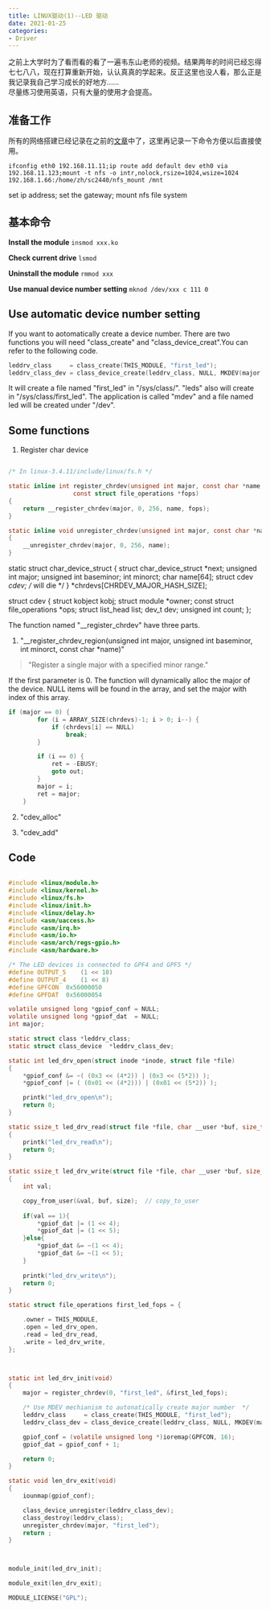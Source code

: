 ```yaml
---
title: LINUX驱动(1)--LED 驱动
date: 2021-01-25
categories:
- Driver
---
```


之前上大学时为了看而看的看了一遍韦东山老师的视频。结果两年的时间已经忘得七七八八，现在打算重新开始，认认真真的学起来。反正这里也没人看，那么正是我记录我自己学习成长的好地方……  
尽量练习使用英语，只有大量的使用才会提高。

## 准备工作

所有的网络搭建已经记录在之前的[文章](https://megahertz66.github.io/software-configuration/2021/01/08/%E8%99%9A%E6%8B%9F%E6%9C%BA%E7%BD%91%E7%BB%9C%E8%AE%BE%E7%BD%AE/)中了，这里再记录一下命令方便以后直接使用。

`ifconfig eth0 192.168.11.11;ip route add default dev eth0 via 192.168.11.123;mount -t nfs -o intr,nolock,rsize=1024,wsize=1024 192.168.1.66:/home/zh/sc2440/nfs_mount /mnt`

set ip address; set the gateway; mount nfs file system

## 基本命令

**Install the module**
`insmod xxx.ko` 

**Check current drive**
`lsmod`

**Uninstall the module**
`rmmod xxx`

**Use manual device number setting**
`mknod /dev/xxx c 111 0`


## Use automatic device number setting

If you want to aotomatically create a device number. There are two functions you will need "class_create" and "class_device_creat".You can refer to the following code.
```c
leddrv_class	 = class_create(THIS_MODULE, "first_led");
leddrv_class_dev = class_device_create(leddrv_class, NULL, MKDEV(major, 0), NULL, "leds"); 
```
It will create a file named "first_led" in "/sys/class/". "leds" also will create in "/sys/class/first_led".
The application is called "mdev" and a file named led will be created under "/dev".

## Some functions

1. Register char device
```c

/* In linux-3.4.11/include/linux/fs.h */

static inline int register_chrdev(unsigned int major, const char *name,
				  const struct file_operations *fops)
{
	return __register_chrdev(major, 0, 256, name, fops);
}

static inline void unregister_chrdev(unsigned int major, const char *name)
{
	__unregister_chrdev(major, 0, 256, name);
}

```


static struct char_device_struct {
	struct char_device_struct *next;
	unsigned int major;
	unsigned int baseminor;
	int minorct;
	char name[64];
	struct cdev *cdev;		/* will die */
} *chrdevs[CHRDEV_MAJOR_HASH_SIZE];

struct cdev {
	struct kobject kobj;
	struct module *owner;
	const struct file_operations *ops;
	struct list_head list;
	dev_t dev;
	unsigned int count;
};


The function named "__register_chrdev" have three parts.   
1. "__register_chrdev_region(unsigned int major, unsigned int baseminor,
			   int minorct, const char *name)" 
> "Register a single major with a specified minor range."  

If the first parameter is 0. The function will dynamically alloc the major of the device.
NULL items will be found in the array, and set the major with index of this array.

```c
if (major == 0) {
		for (i = ARRAY_SIZE(chrdevs)-1; i > 0; i--) {
			if (chrdevs[i] == NULL)
				break;
		}

		if (i == 0) {
			ret = -EBUSY;
			goto out;
		}
		major = i;
		ret = major;
	}
```


2. "cdev_alloc"

3. "cdev_add"





## Code

```c

#include <linux/module.h>
#include <linux/kernel.h>
#include <linux/fs.h>
#include <linux/init.h>
#include <linux/delay.h>
#include <asm/uaccess.h>
#include <asm/irq.h>
#include <asm/io.h>
#include <asm/arch/regs-gpio.h>
#include <asm/hardware.h>

/* The LED devices is connected to GPF4 and GPF5 */
#define OUTPUT_5	(1 << 10)
#define OUTPUT_4	(1 << 8) 
#define GPFCON  0x56000050
#define GPFDAT 	0x56000054

volatile unsigned long *gpiof_conf = NULL;
volatile unsigned long *gpiof_dat  = NULL;
int major;

static struct class *leddrv_class;
static struct class_device	*leddrv_class_dev;

static int led_drv_open(struct inode *inode, struct file *file)
{
	*gpiof_conf &= ~( (0x3 << (4*2)) | (0x3 << (5*2)) );
	*gpiof_conf |= ( (0x01 << (4*2))) | (0x01 << (5*2)) );

	printk("led_drv_open\n");
	return 0;
}

static ssize_t led_drv_read(struct file *file, char __user *buf, size_t size, loff_t *ppos)
{
	printk("led_drv_read\n");
	return 0;
}

static ssize_t led_drv_write(struct file *file, char __user *buf, size_t size, loff_t *ppos)
{
	int val; 

	copy_from_user(&val, buf, size);  // copy_to_user
	
	if(val == 1){
		*gpiof_dat |= (1 << 4);
		*gpiof_dat |= (1 << 5);
	}else{
		*gpiof_dat &= ~(1 << 4);
		*gpiof_dat &= ~(1 << 5);
	}
	
	printk("led_drv_write\n");
	return 0;
}

static struct file_operations first_led_fops = {

	.owner = THIS_MODULE,
	.open = led_drv_open,
	.read = led_drv_read,
	.write = led_drv_write,
};



static int led_drv_init(void)
{
	major = register_chrdev(0, "first_led", &first_led_fops);

	/* Use MDEV mechianism to autonatically create major number	 */
	leddrv_class	 = class_create(THIS_MODULE, "first_led");
	leddrv_class_dev = class_device_create(leddrv_class, NULL, MKDEV(major, 0), NULL, "leds"); // The "leds" is "xxx" in "/dev/xxx" 

	gpiof_conf = (volatile unsigned long *)ioremap(GPFCON, 16);
	gpiof_dat = gpiof_conf + 1;

	return 0;
}

static void len_drv_exit(void)
{
	iounmap(gpiof_conf);

	class_device_unregister(leddrv_class_dev);
	class_destroy(leddrv_class);
	unregister_chrdev(major, "first_led");
	return ;
}



module_init(led_drv_init);

module_exit(len_drv_exit);

MODULE_LICENSE("GPL");

```
